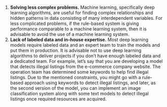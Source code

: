 1.  **Solving less complex problems.** Machine learning, specifically deep learning algorithms, are useful for finding complex relationships and hidden patterns in data consisting of many interdependent variables. For less complicated problems, if the rule-based system is giving performance comparable to a machine learning system, then it is advisable to avoid the use of a machine learning system.
2.  **Lack of labeled data and in-house expertise.** Most deep learning models require labeled data and an expert team to train the models and put them in production. It is advisable not to use deep learning algorithms to deliver projects if you don’t have enough labeled data and a dedicated team. For example, let’s say that you are developing a model that detects illegal listings from the e-commerce company website. The operation team has determined some keywords to help find illegal listings. Due to the mentioned constraints, you might go with a rule-based approach using keywords to detect illegal listings, and later, as the second version of the model, you can implement an image classification system along with some text models to detect illegal listings once required resources are acquired.